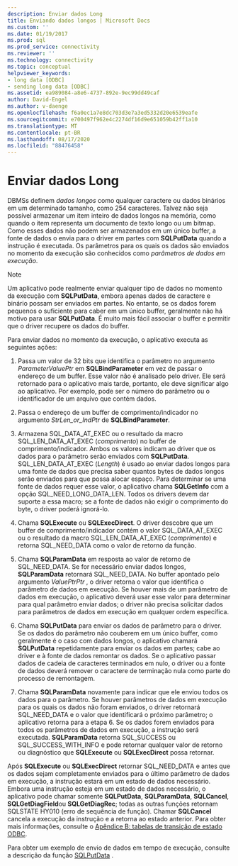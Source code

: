 ```yaml
---
description: Enviar dados Long
title: Enviando dados longos | Microsoft Docs
ms.custom: ''
ms.date: 01/19/2017
ms.prod: sql
ms.prod_service: connectivity
ms.reviewer: ''
ms.technology: connectivity
ms.topic: conceptual
helpviewer_keywords:
- long data [ODBC]
- sending long data [ODBC]
ms.assetid: ea989084-a8e6-4737-892e-9ec99dd49caf
author: David-Engel
ms.author: v-daenge
ms.openlocfilehash: f6a0ec1a7e8dc703d3e7a3ed5332d20e6539eafe
ms.sourcegitcommit: e700497f962e4c2274df16d9e651059b42ff1a10
ms.translationtype: MT
ms.contentlocale: pt-BR
ms.lasthandoff: 08/17/2020
ms.locfileid: "88476458"
---
```

# <a name="sending-long-data"></a>Enviar dados Long
DBMSs definem *dados longos* como qualquer caractere ou dados binários em um determinado tamanho, como 254 caracteres. Talvez não seja possível armazenar um item inteiro de dados longos na memória, como quando o item representa um documento de texto longo ou um bitmap. Como esses dados não podem ser armazenados em um único buffer, a fonte de dados o envia para o driver em partes com **SQLPutData** quando a instrução é executada. Os parâmetros para os quais os dados são enviados no momento da execução são conhecidos como *parâmetros de dados em execução*.  
  
> [!NOTE]  
>  Um aplicativo pode realmente enviar qualquer tipo de dados no momento da execução com **SQLPutData**, embora apenas dados de caractere e binário possam ser enviados em partes. No entanto, se os dados forem pequenos o suficiente para caber em um único buffer, geralmente não há motivo para usar **SQLPutData**. É muito mais fácil associar o buffer e permitir que o driver recupere os dados do buffer.  
  
 Para enviar dados no momento da execução, o aplicativo executa as seguintes ações:  
  
1.  Passa um valor de 32 bits que identifica o parâmetro no argumento *ParameterValuePtr* em **SQLBindParameter** em vez de passar o endereço de um buffer. Esse valor não é analisado pelo driver. Ele será retornado para o aplicativo mais tarde, portanto, ele deve significar algo ao aplicativo. Por exemplo, pode ser o número do parâmetro ou o identificador de um arquivo que contém dados.  
  
2.  Passa o endereço de um buffer de comprimento/indicador no argumento *StrLen_or_IndPtr* de **SQLBindParameter**.  
  
3.  Armazena SQL_DATA_AT_EXEC ou o resultado da macro SQL_LEN_DATA_AT_EXEC (*comprimento*) no buffer de comprimento/indicador. Ambos os valores indicam ao driver que os dados para o parâmetro serão enviados com **SQLPutData**. SQL_LEN_DATA_AT_EXEC (*Length*) é usado ao enviar dados longos para uma fonte de dados que precisa saber quantos bytes de dados longos serão enviados para que possa alocar espaço. Para determinar se uma fonte de dados requer esse valor, o aplicativo chama **SQLGetInfo** com a opção SQL_NEED_LONG_DATA_LEN. Todos os drivers devem dar suporte a essa macro; se a fonte de dados não exigir o comprimento do byte, o driver poderá ignorá-lo.  
  
4.  Chama **SQLExecute** ou **SQLExecDirect**. O driver descobre que um buffer de comprimento/indicador contém o valor SQL_DATA_AT_EXEC ou o resultado da macro SQL_LEN_DATA_AT_EXEC (*comprimento*) e retorna SQL_NEED_DATA como o valor de retorno da função.  
  
5.  Chama **SQLParamData** em resposta ao valor de retorno de SQL_NEED_DATA. Se for necessário enviar dados longos, **SQLParamData** retornará SQL_NEED_DATA. No buffer apontado pelo argumento *ValuePtrPtr* , o driver retorna o valor que identifica o parâmetro de dados em execução. Se houver mais de um parâmetro de dados em execução, o aplicativo deverá usar esse valor para determinar para qual parâmetro enviar dados; o driver não precisa solicitar dados para parâmetros de dados em execução em qualquer ordem específica.  
  
6.  Chama **SQLPutData** para enviar os dados de parâmetro para o driver. Se os dados do parâmetro não couberem em um único buffer, como geralmente é o caso com dados longos, o aplicativo chamará **SQLPutData** repetidamente para enviar os dados em partes; cabe ao driver e à fonte de dados remontar os dados. Se o aplicativo passar dados de cadeia de caracteres terminados em nulo, o driver ou a fonte de dados deverá remover o caractere de terminação nula como parte do processo de remontagem.  
  
7.  Chama **SQLParamData** novamente para indicar que ele enviou todos os dados para o parâmetro. Se houver parâmetros de dados em execução para os quais os dados não foram enviados, o driver retornará SQL_NEED_DATA e o valor que identificará o próximo parâmetro; o aplicativo retorna para a etapa 6. Se os dados forem enviados para todos os parâmetros de dados em execução, a instrução será executada. **SQLParamData** retorna SQL_SUCCESS ou SQL_SUCCESS_WITH_INFO e pode retornar qualquer valor de retorno ou diagnóstico que **SQLExecute** ou **SQLExecDirect** possa retornar.  
  
 Após **SQLExecute** ou **SQLExecDirect** retornar SQL_NEED_DATA e antes que os dados sejam completamente enviados para o último parâmetro de dados em execução, a instrução estará em um estado de dados necessário. Embora uma instrução esteja em um estado de dados necessário, o aplicativo pode chamar somente **SQLPutData**, **SQLParamData**, **SQLCancel**, **SQLGetDiagField**ou **SQLGetDiagRec**; todas as outras funções retornam SQLSTATE HY010 (erro de sequência de função). Chamar **SQLCancel** cancela a execução da instrução e a retorna ao estado anterior. Para obter mais informações, consulte o [Apêndice B: tabelas de transição de estado ODBC](../../../odbc/reference/appendixes/appendix-b-odbc-state-transition-tables.md).  
  
 Para obter um exemplo de envio de dados em tempo de execução, consulte a descrição da função [SQLPutData](../../../odbc/reference/syntax/sqlputdata-function.md) .

